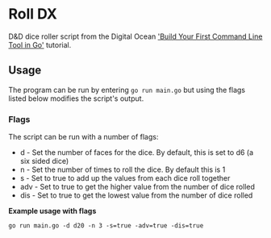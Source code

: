 # Roll DX

D&D dice roller script from the Digital Ocean ['Build Your First Command Line Tool in Go'](https://www.digitalocean.com/community/tech-talks/build-your-first-command-line-tool-in-go) tutorial.

## Usage

The program can be run by entering `go run main.go` but using the flags listed below modifies the script's output.

### Flags

The script can be run with a number of flags:

* d - Set the number of faces for the dice. By default, this is set to d6 (a six sided dice)
* n - Set the number of times to roll the dice. By default this is 1
* s - Set to true to add up the values from each dice roll together
* adv - Set to true to get the higher value from the number of dice rolled
* dis - Set to true to get the lowest value from the number of dice rolled

**Example usage with flags**

`go run main.go -d d20 -n 3 -s=true -adv=true -dis=true`